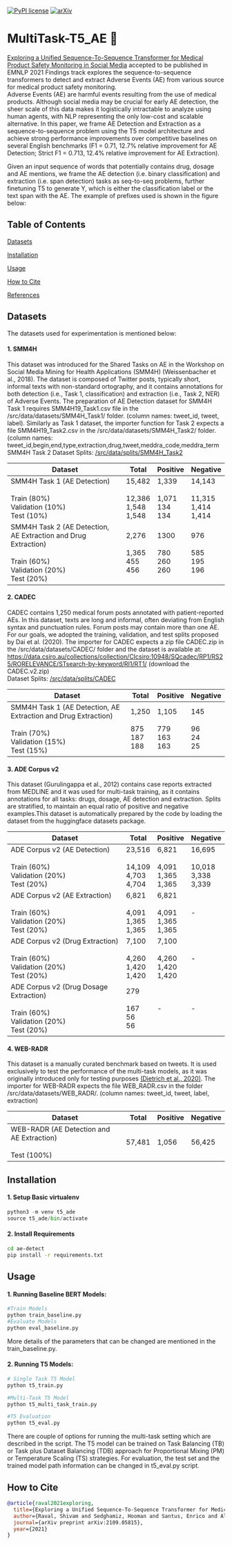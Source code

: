 [![PyPI license](https://img.shields.io/pypi/l/ansicolortags.svg)](https://github.com/shivamraval98/MultiTask-T5_AE/LICENSE) [![arXiv](https://img.shields.io/badge/arXiv-1234.56789-b31b1b.svg?style=plastic)](https://arxiv.org/pdf/2109.05815.pdf)

# MultiTask-T5_AE :book:
[Exploring a Unified Sequence-To-Sequence Transformer for Medical Product Safety Monitoring in Social Media]() accepted to be published in EMNLP 2021 Findings track explores the sequence-to-sequence transformers to detect and extract Adverse Events (AE) from various source for medical product safety monitoring.  
Adverse Events (AE) are harmful events resulting from the use of medical products. Although social media may be crucial for early AE detection, the sheer scale of this data makes it logistically intractable to analyze using human agents, with NLP representing the only low-cost and scalable alternative. In this paper, we frame AE Detection and Extraction as a sequence-to-sequence problem using the T5 model architecture and achieve strong performance improvements over competitive baselines on several English benchmarks (F1 = 0.71, 12.7% relative improvement for AE Detection; Strict F1 = 0.713, 12.4% relative improvement for AE Extraction).

Given an input sequence of words that potentially contains drug, dosage and AE mentions, we frame the AE detection (i.e. binary classification) and extraction (i.e. span detection) tasks as seq-to-seq problems, further finetuning T5 to generate Y, which is either the classification label or the text span with the AE. The example of prefixes used is shown in the figure below:

## Table of Contents
[Datasets](#datasets)

[Installation](#installation)

[Usage](#usage)

[How to Cite](#how-to-cite)

[References](#references)


## Datasets
The datasets used for experimentation is mentioned below:

#### 1. SMM4H
This dataset was introduced for the Shared Tasks on AE in the Workshop on Social Media Mining for Health Applications (SMM4H) (Weissenbacher et al., 2018). The dataset is composed of Twitter posts, typically short, informal texts with non-standard ortography, and it contains annotations for both detection (i.e., Task 1, classification) and extraction (i.e., Task 2, NER) of Adverse Events. The preparation of AE Detection dataset for SMM4H Task 1 requires SMM4H19_Task1.csv file in the /src/data/datasets/SMM4H_Task1/ folder. (column names: tweet_id, tweet, label). Similarly as Task 1 dataset, the importer function for Task 2 expects a file SMM4H19_Task2.csv in the /src/data/datasets/SMM4H_Task2/ folder. (column names: tweet_id,begin,end,type,extraction,drug,tweet,meddra_code,meddra_term <br />
SMM4H Task 2 Dataset Splits: [/src/data/splits/SMM4H_Task2](https://github.com/shivamraval98/MultiTask-T5_AE/src/data/splits/SMM4H_Task2)

| Dataset                                                                                                                           | Total                                                 | Positive                                        | Negative                                              |
|-----------------------------------------------------------------------------------------------------------------------------------|-------------------------------------------------------|-------------------------------------------------|-------------------------------------------------------|
| SMM4H Task 1 (AE Detection)<br /> <br /> Train (80%) <br /> Validation (10%) <br /> Test (10%)                                    | 15,482 <br /> <br /> 12,386 <br /> 1,548 <br /> 1,548 | 1,339 <br /> <br /> 1,071 <br /> 134 <br /> 134 | 14,143 <br /> <br /> 11,315 <br /> 1,414 <br /> 1,414 |
| SMM4H Task 2 (AE Detection, AE Extraction and Drug Extraction)<br /> <br /> Train (60%) <br /> Validation (20%) <br /> Test (20%) | 2,276 <br /> <br /> 1,365 <br /> 455 <br /> 456       | 1300 <br /> <br /> 780 <br /> 260 <br /> 260    | 976 <br /> <br /> 585 <br /> 195 <br /> 196           |


#### 2. CADEC
CADEC contains 1,250 medical forum posts annotated with patient-reported AEs. In this dataset, texts are long and informal, often deviating from English syntax and punctuation rules. Forum posts may contain more than one AE. For our goals, we adopted the training, validation, and test splits proposed by Dai et al. (2020). The importer for CADEC expects a zip file CADEC.zip in the /src/data/datasets/CADEC/ folder and the dataset is available at: https://data.csiro.au/collections/collection/CIcsiro:10948/SQcadec/RP1/RS25/RORELEVANCE/STsearch-by-keyword/RI1/RT1/ (download the CADEC.v2.zip)  <br />
Dataset Splits: [/src/data/splits/CADEC](https://github.com/shivamraval98/MultiTask-T5_AE/src/data/splits/CADEC)

| Dataset                                                                                                                           | Total                                         | Positive                                      | Negative                                 |
|-----------------------------------------------------------------------------------------------------------------------------------|-----------------------------------------------|-----------------------------------------------|------------------------------------------|
| SMM4H Task 1 (AE Detection, AE Extraction and Drug Extraction)<br /> <br /> Train (70%) <br /> Validation (15%) <br /> Test (15%) | 1,250 <br /> <br /> 875 <br /> 187 <br /> 188 | 1,105 <br /> <br /> 779 <br /> 163 <br /> 163 | 145 <br /> <br /> 96 <br /> 24 <br /> 25 |



#### 3. ADE Corpus v2 
This dataset (Gurulingappa et al., 2012) contains case reports extracted from MEDLINE and it was used for multi-task training, as it contains annotations for all tasks: drugs, dosage, AE detection and extraction. Splits are stratified, to maintain an equal ratio of positive and negative examples.This dataset is automatically prepared by the code by loading the dataset from the huggingface datasets package.

| Dataset                                                                                                    | Total                                                 | Positive                                            | Negative                                              |
|------------------------------------------------------------------------------------------------------------|-------------------------------------------------------|-----------------------------------------------------|-------------------------------------------------------|
| ADE Corpus v2 (AE Detection)<br /> <br /> Train (60%) <br /> Validation (20%) <br /> Test (20%)            | 23,516 <br /> <br /> 14,109 <br /> 4,703 <br /> 4,704 | 6,821 <br /> <br /> 4,091 <br /> 1,365 <br /> 1,365 | 16,695 <br /> <br /> 10,018 <br /> 3,338 <br /> 3,339 |
| ADE Corpus v2 (AE Extraction) <br /> <br /> Train (60%) <br /> Validation (20%) <br /> Test (20%)          | 6,821 <br /> <br /> 4,091 <br /> 1,365 <br /> 1,365   | 6,821 <br /> <br /> 4,091 <br /> 1,365 <br /> 1,365 | -                                                     |
| ADE Corpus v2 (Drug Extraction) <br /> <br/> Train (60%) <br /> Validation (20%) <br /> Test (20%)         | 7,100  <br /> <br /> 4,260 <br /> 1,420 <br /> 1,420  | 7,100 <br /> <br /> 4,260 <br /> 1,420 <br /> 1,420 | -                                                     |
| ADE Corpus v2 (Drug Dosage Extraction) <br /> <br /> Train (60%) <br /> Validation (20%) <br /> Test (20%) | 279 <br /> <br /> 167 <br /> 56 <br /> 56             | -                                                   | -                                                     |

#### 4. WEB-RADR 
This dataset is a manually curated benchmark based on tweets. It is used exclusively to test the performance of the multi-task models, as it was originally introduced only for testing purposes [(Dietrich et al., 2020)](https://link.springer.com/content/pdf/10.1007/s40264-020-00912-9.pdf). The importer for WEB-RADR expects the file WEB_RADR.csv in the folder /src/data/datasets/WEB_RADR/. (column names: tweet_id, tweet, label, extraction)

| Dataset                                                            | Total  | Positive | Negative |
|--------------------------------------------------------------------|--------|----------|----------|
| WEB-RADR (AE Detection and AE Extraction)<br /> <br /> Test (100%) | 57,481 | 1,056    | 56,425   |


## Installation
#### 1. Setup Basic virtualenv 
```python
python3 -m venv t5_ade
source t5_ade/bin/activate
```

#### 2. Install Requirements
```bash
cd ae-detect
pip install -r requirements.txt
```

## Usage
#### 1. Running Baseline BERT Models:
```python
#Train Models
python train_baseline.py
#Evaluate Models
python eval_baseline.py
```
 More details of the parameters that can be changed are mentioned in the train_baseline.py.
 
 #### 2. Running T5 Models:
 ```python
 # Single Task T5 Model
 python t5_train.py
 
 #Multi-Task T5 Model
 python t5_multi_task_train.py

#T5 Evaluation
python t5_eval.py
 ```
There are couple of options for running the multi-task setting which are described in the script. The T5 model can be trained on Task Balancing (TB) or Task plus Dataset Balancing (TDB) approach for Proportional Mixing (PM) or Temperature Scaling (TS) strategies. For evaluation, the test set and the trained model path information can be changed in t5_eval.py script.


## How to Cite
```bibtex
@article{raval2021exploring,
  title={Exploring a Unified Sequence-To-Sequence Transformer for Medical Product Safety Monitoring in Social Media},
  author={Raval, Shivam and Sedghamiz, Hooman and Santus, Enrico and Alhanai, Tuka and Ghassemi, Mohammad and Chersoni, Emmanuele},
  journal={arXiv preprint arXiv:2109.05815},
  year={2021}
}
```
